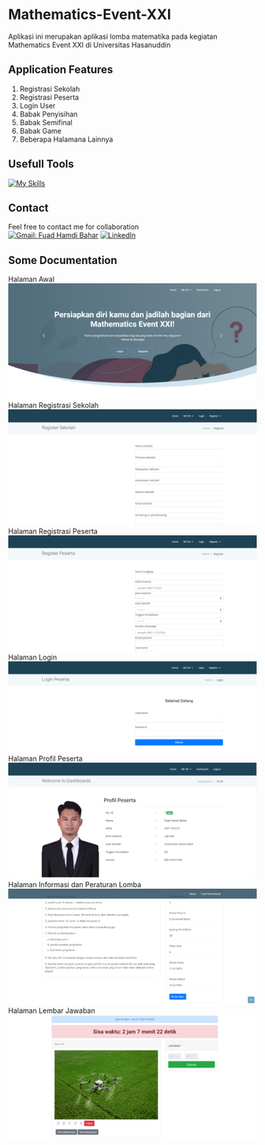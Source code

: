 # Mathematics-Event-XXI

Aplikasi ini merupakan aplikasi lomba matematika pada kegiatan Mathematics Event XXI di Universitas Hasanuddin

## Application Features
1. Registrasi Sekolah
2. Registrasi Peserta
3. Login User
4. Babak Penyisihan
5. Babak Semifinal
6. Babak Game
7. Beberapa Halamana Lainnya

## Usefull Tools
[![My Skills](https://skillicons.dev/icons?i=python,js,django,html,css,mysql,jquery)](https://skillicons.dev)

## Contact
Feel free to contact me for collaboration <br>
[![Gmail: Fuad Hamdi Bahar](https://img.shields.io/badge/-fuadhamdi99@gmail.com-maroon?style=flat&logo=gmail)](https://mail.google.com/mail/u/0/#inbox?compose=CllgCJqTfrDgzWPFFgSKDLmBlPGRmCRXMQVTgqZDWJrxHDMJkSBGGCGnnGJhRKjrbzjJmFqnZFg)
[![LinkedIn](https://img.shields.io/badge/Fuad_Hamdi_Bahar-%230077B5.svg?&style=for-the-badge&logo=linkedin&logoColor=white)](https://www.linkedin.com/in/fuad-hamdi-bahar-b11784205/)


## Some Documentation
Halaman Awal
![alt text](https://github.com/FuadHamdiBahar/Mathematics-Event-XXI/blob/main/screenshoots/dashboard.png)
Halaman Registrasi Sekolah
![alt text](https://github.com/FuadHamdiBahar/Mathematics-Event-XXI/blob/main/screenshoots/Registrasi%20Sekolah.png)
Halaman Registrasi Peserta
![alt text](https://github.com/FuadHamdiBahar/Mathematics-Event-XXI/blob/main/screenshoots/Registrasi%20Peserta.png)
Halaman Login
![alt text](https://github.com/FuadHamdiBahar/Mathematics-Event-XXI/blob/main/screenshoots/Halaman%20Login.png)
Halaman Profil Peserta
![alt text](https://github.com/FuadHamdiBahar/Mathematics-Event-XXI/blob/main/screenshoots/Halaman%20Profil%20Peserta.png)
Halaman Informasi dan Peraturan Lomba
![alt text](https://github.com/FuadHamdiBahar/Mathematics-Event-XXI/blob/main/screenshoots/Halaman%20Informasi%20dan%20Peraturan%20Lomba.png)
Halaman Lembar Jawaban
![alt text](https://github.com/FuadHamdiBahar/Mathematics-Event-XXI/blob/main/screenshoots/Halaman%20Lembar%20Jawaban.png)
